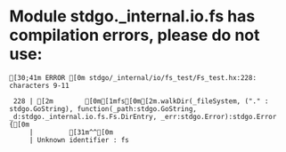 # Module stdgo._internal.io.fs has compilation errors, please do not use:
```
[30;41m ERROR [0m stdgo/_internal/io/fs_test/Fs_test.hx:228: characters 9-11

 228 | [2m        [0m[1mfs[0m[2m.walkDir(_fileSystem, ("." : stdgo.GoString), function(_path:stdgo.GoString, _d:stdgo._internal.io.fs.Fs.DirEntry, _err:stdgo.Error):stdgo.Error {[0m
     |         [31m^^[0m
     | Unknown identifier : fs


```

